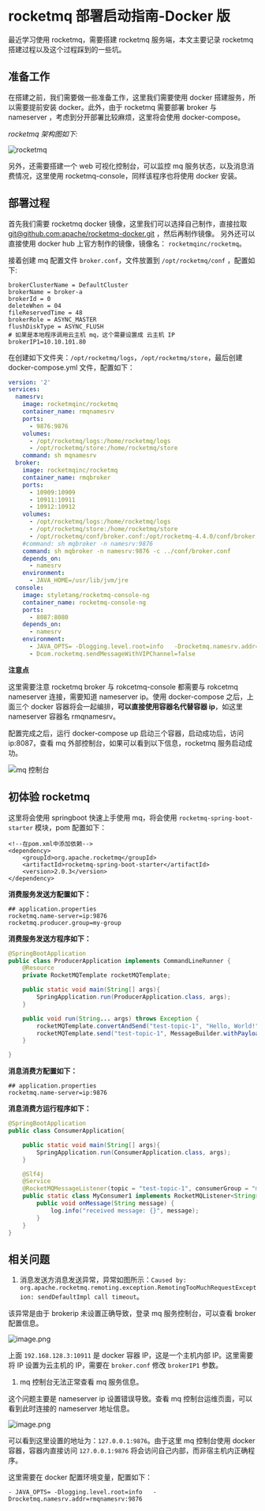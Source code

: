 # rocketmq 部署启动指南-Docker 版

最近学习使用 rocketmq，需要搭建 rocketmq 服务端，本文主要记录 rocketmq 搭建过程以及这个过程踩到的一些坑。

## 准备工作

在搭建之前，我们需要做一些准备工作，这里我们需要使用 docker 搭建服务，所以需要提前安装 docker。此外，由于 rocketmq 需要部署 broker 与 nameserver ，考虑到分开部署比较麻烦，这里将会使用 docker-compose。

*rocketmq 架构图如下:*

![rocketmq](https://img2018.cnblogs.com/blog/1419561/201909/1419561-20190904094823374-183044215.png)

另外，还需要搭建一个 web 可视化控制台，可以监控 mq 服务状态，以及消息消费情况，这里使用 rocketmq-console，同样该程序也将使用 docker 安装。

## 部署过程

首先我们需要 rocketmq docker 镜像，这里我们可以选择自己制作，直接拉取 [git@github.com:apache/rocketmq-docker.git](https://www.cnblogs.com/goodAndyxublog/p/git@github.com:apache/rocketmq-docker.git) ，然后再制作镜像。 另外还可以直接使用 docker hub 上官方制作的镜像，镜像名： `rocketmqinc/rocketmq`。

接着创建 mq 配置文件 `broker.conf`，文件放置到 `/opt/rocketmq/conf` ，配置如下:

```properties
brokerClusterName = DefaultCluster  
brokerName = broker-a  
brokerId = 0  
deleteWhen = 04  
fileReservedTime = 48  
brokerRole = ASYNC_MASTER  
flushDiskType = ASYNC_FLUSH  
# 如果是本地程序调用云主机 mq，这个需要设置成 云主机 IP
brokerIP1=10.10.101.80 
```

在创建如下文件夹：`/opt/rocketmq/logs`，`/opt/rocketmq/store`，最后创建 docker-compose.yml 文件，配置如下：

```yaml
version: '2'
services:
  namesrv:
    image: rocketmqinc/rocketmq
    container_name: rmqnamesrv
    ports:
      - 9876:9876
    volumes:
      - /opt/rocketmq/logs:/home/rocketmq/logs
      - /opt/rocketmq/store:/home/rocketmq/store
    command: sh mqnamesrv
  broker:
    image: rocketmqinc/rocketmq
    container_name: rmqbroker
    ports:
      - 10909:10909
      - 10911:10911
      - 10912:10912
    volumes:
      - /opt/rocketmq/logs:/home/rocketmq/logs
      - /opt/rocketmq/store:/home/rocketmq/store
      - /opt/rocketmq/conf/broker.conf:/opt/rocketmq-4.4.0/conf/broker.conf
    #command: sh mqbroker -n namesrv:9876
    command: sh mqbroker -n namesrv:9876 -c ../conf/broker.conf
    depends_on:
      - namesrv
    environment:
      - JAVA_HOME=/usr/lib/jvm/jre
  console:
    image: styletang/rocketmq-console-ng
    container_name: rocketmq-console-ng
    ports:
      - 8087:8080
    depends_on:
      - namesrv
    environment:
      - JAVA_OPTS= -Dlogging.level.root=info   -Drocketmq.namesrv.addr=rmqnamesrv:9876 
      - Dcom.rocketmq.sendMessageWithVIPChannel=false
```

**注意点**

这里需要注意 rocketmq broker 与 rokcetmq-console 都需要与 rokcetmq nameserver 连接，需要知道 nameserver ip。使用 docker-compose 之后，上面三个 docker 容器将会一起编排，**可以直接使用容器名代替容器 ip**，如这里 nameserver 容器名 rmqnamesrv。

配置完成之后，运行 docker-compose up 启动三个容器，启动成功后，访问 ip:8087，查看 mq 外部控制台，如果可以看到以下信息，rocketmq 服务启动成功。

![mq 控制台](https://img2018.cnblogs.com/blog/1419561/201909/1419561-20190904094823764-467718810.png)

## 初体验 rocketmq

这里将会使用 springboot 快速上手使用 mq，将会使用 `rocketmq-spring-boot-starter` 模块，pom 配置如下：

```pom
<!--在pom.xml中添加依赖-->
<dependency>
    <groupId>org.apache.rocketmq</groupId>
    <artifactId>rocketmq-spring-boot-starter</artifactId>
    <version>2.0.3</version>
</dependency>
```

**消费服务发送方配置如下：**

```properties
## application.properties
rocketmq.name-server=ip:9876
rocketmq.producer.group=my-group
```

**消费服务发送方程序如下：**

```java
@SpringBootApplication
public class ProducerApplication implements CommandLineRunner {
    @Resource
    private RocketMQTemplate rocketMQTemplate;

    public static void main(String[] args){
        SpringApplication.run(ProducerApplication.class, args);
    }

    public void run(String... args) throws Exception {
        rocketMQTemplate.convertAndSend("test-topic-1", "Hello, World!");
        rocketMQTemplate.send("test-topic-1", MessageBuilder.withPayload("Hello, World! I'm from spring message").build());
    }

}
```

**消息消费方配置如下：**

```
## application.properties
rocketmq.name-server=ip:9876
```

**消息消费方运行程序如下：**

```java
@SpringBootApplication
public class ConsumerApplication{

    public static void main(String[] args){
        SpringApplication.run(ConsumerApplication.class, args);
    }

    @Slf4j
    @Service
    @RocketMQMessageListener(topic = "test-topic-1", consumerGroup = "my-consumer_test-topic-1")
    public static class MyConsumer1 implements RocketMQListener<String> {
        public void onMessage(String message) {
            log.info("received message: {}", message);
        }
    }
}
```

## 相关问题

1. 消息发送方消息发送异常，异常如图所示：`Caused by: org.apache.rocketmq.remoting.exception.RemotingTooMuchRequestException: sendDefaultImpl call timeout`。

该异常是由于 brokerip 未设置正确导致，登录 mq 服务控制台，可以查看 broker 配置信息。

![image.png](https://img2018.cnblogs.com/blog/1419561/201909/1419561-20190904094824683-1712107859.png)

上面 `192.168.128.3:10911` 是 docker 容器 IP，这是一个主机内部 IP。这里需要将 IP 设置为云主机的 IP，需要在 `broker.conf` 修改 `brokerIP1` 参数。

1. mq 控制台无法正常查看 mq 服务信息。

这个问题主要是 nameserver ip 设置错误导致。查看 mq 控制台运维页面，可以看到此时连接的 nameserver 地址信息。

![image.png](https://img2018.cnblogs.com/blog/1419561/201909/1419561-20190904094825985-1990073026.png)

可以看到这里设置的地址为：`127.0.0.1:9876`。由于这里 mq 控制台使用 docker 容器，容器内直接访问 `127.0.0.1:9876` 将会访问自己内部，而非宿主机内正确程序。

这里需要在 docker 配置环境变量，配置如下：

```
- JAVA_OPTS= -Dlogging.level.root=info   -Drocketmq.namesrv.addr=rmqnamesrv:9876 
```